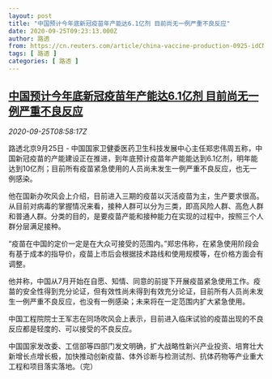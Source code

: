 ```yaml
---
layout: post
title: "中国预计今年底新冠疫苗年产能达6.1亿剂 目前尚无一例严重不良反应"
date: 2020-09-25T09:23:13.000Z
author: 路透
from: https://cn.reuters.com/article/china-vaccine-production-0925-idCNKCS26G17K
tags: [ 路透 ]
categories: [ 路透 ]
---
```

<!--1601025793000-->
[中国预计今年底新冠疫苗年产能达6.1亿剂 目前尚无一例严重不良反应](https://cn.reuters.com/article/china-vaccine-production-0925-idCNKCS26G17K)
------

<div>
<div><i>2020-09-25T08:58:17Z</i></div><p>路透北京9月25日 - 中国国家卫健委医药卫生科技发展中心主任郑忠伟周五称，中国新冠疫苗的产能建设正在推进，到年底预计疫苗年产能能达到6.1亿剂，明年能达到10亿剂；目前所有疫苗紧急使用的人员尚未发生一例严重不良反应，也无一例感染。</p><p>他在国新办吹风会上介绍，目前进入三期的疫苗以灭活疫苗为主，生产要求很高。从目前对病毒的掌握情况来看，接种人群可以分为三类，即高风险人群、高危人群和普通人群。分类的目的，是要疫苗产能和接种能力在实现的过程中，按照三个人群分层满足接种。</p><p>“疫苗在中国的定价一定是在大众可接受的范围内。”郑忠伟称，在紧急使用阶段会有基于成本的指导价，疫苗上市后会根据技术路线和使用规模等，在价格方面会有调整。</p><p>他并称，中国从7月开始在自愿、知情、同意的前提下开展疫苗紧急使用工作。疫苗的安全性得到充分论证，但有效性尚未得到有效充分论证，目前所有人员尚未发生一例严重不良反应，也没有一例感染；未来将在一定范围内扩大紧急使用。</p><p>中国工程院院士王军志在同场吹风会上表示，目前进入临床试验的疫苗出现的不良反应都是轻度的、可以接受的不良反应。</p><p>中国国家发改委、工信部等四部门发文明确，扩大战略性新兴产业投资、培育壮大新增长点增长极，加快推动创新疫苗、体外诊断与检测试剂、抗体药物等产业重大工程和项目落实落地。（完）</p>
</div>
